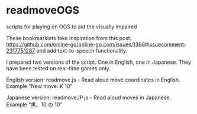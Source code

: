 # readmoveOGS
scripts for playing on OGS to aid the visually impaired

These bookmarklets take inspiration from this post: https://github.com/online-go/online-go.com/issues/1366#issuecomment-2317751287 and add text-to-speech functionality.

I prepared two versions of the script. One in English, one in Japanese.
They have been tested on real-time games only.

English version: readmove.js - Read aloud move coordinates in English. Example "New move: K 10"

Japanese version: readmoveJP.js - Read aloud moves in Japanese. Example “黒、10 の 10”
